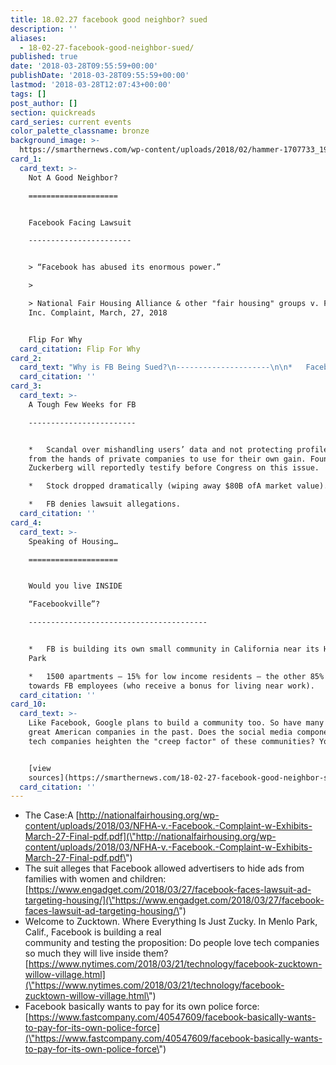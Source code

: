 ```yaml
---
title: 18.02.27 facebook good neighbor? sued
description: ''
aliases:
  - 18-02-27-facebook-good-neighbor-sued/
published: true
date: '2018-03-28T09:55:59+00:00'
publishDate: '2018-03-28T09:55:59+00:00'
lastmod: '2018-03-28T12:07:43+00:00'
tags: []
post_author: []
section: quickreads
card_series: current events
color_palette_classname: bronze
background_image: >-
  https://smarthernews.com/wp-content/uploads/2018/02/hammer-1707733_1920-360x360.jpg
card_1:
  card_text: >-
    Not A Good Neighbor?

    ====================


    Facebook Facing Lawsuit

    -----------------------


    > “Facebook has abused its enormous power.”

    > 

    > National Fair Housing Alliance & other "fair housing" groups v. Facebook,
    Inc. Complaint, March, 27, 2018


    Flip For Why
  card_citation: Flip For Why
card_2:
  card_text: "Why is FB Being Sued?\n---------------------\n\n*   Facebook offers companies ways to advertise or “target” certain people by age, gender, etc.\n*   Housing groups suing say this FB feature allows “landlords and real estate brokers to exclude families with children, women, and other protected classes of people from receiving housing ads.a\x1D\n*   **Bottom Line: FB is accused of enabling housing discrimination.**"
  card_citation: ''
card_3:
  card_text: >-
    A Tough Few Weeks for FB

    ------------------------


    *   Scandal over mishandling users’ data and not protecting profile data
    from the hands of private companies to use for their own gain. Founder Mark
    Zuckerberg will reportedly testify before Congress on this issue.

    *   Stock dropped dramatically (wiping away $80B ofA market value).

    *   FB denies lawsuit allegations.
  card_citation: ''
card_4:
  card_text: >-
    Speaking of Housing…

    ====================


    Would you live INSIDE  

    “Facebookville”?

    ----------------------------------------


    *   FB is building its own small community in California near its HQ: Willow
    Park

    *   1500 apartments – 15% for low income residents – the other 85% catered
    towards FB employees (who receive a bonus for living near work).
  card_citation: ''
card_10:
  card_text: >-
    Like Facebook, Google plans to build a community too. So have many other
    great American companies in the past. Does the social media component of the
    tech companies heighten the "creep factor" of these communities? You decide.


    [view
    sources](https://smarthernews.com/18-02-27-facebook-good-neighbor-sued/)
  card_citation: ''
---
```

*   The Case:A [http://nationalfairhousing.org/wp-content/uploads/2018/03/NFHA-v.-Facebook.-Complaint-w-Exhibits-March-27-Final-pdf.pdf](\"http://nationalfairhousing.org/wp-content/uploads/2018/03/NFHA-v.-Facebook.-Complaint-w-Exhibits-March-27-Final-pdf.pdf\")
*   The suit alleges that Facebook allowed advertisers to hide ads from families with women and children: [https://www.engadget.com/2018/03/27/facebook-faces-lawsuit-ad-targeting-housing/](\"https://www.engadget.com/2018/03/27/facebook-faces-lawsuit-ad-targeting-housing/\")
*   Welcome to Zucktown. Where Everything Is Just Zucky. In Menlo Park, Calif., Facebook is building a real  
    community and testing the proposition: Do people love tech companies so much they will live inside them?[https://www.nytimes.com/2018/03/21/technology/facebook-zucktown-willow-village.html](\"https://www.nytimes.com/2018/03/21/technology/facebook-zucktown-willow-village.html\")
*   Facebook basically wants to pay for its own police force: [https://www.fastcompany.com/40547609/facebook-basically-wants-to-pay-for-its-own-police-force](\"https://www.fastcompany.com/40547609/facebook-basically-wants-to-pay-for-its-own-police-force\")